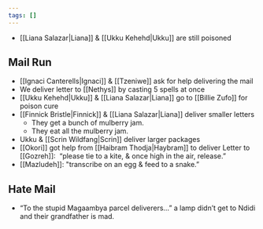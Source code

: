 ```yaml
---
tags: []
---
```

* [[Liana Salazar|Liana]] & [[Ukku Kehehd|Ukku]] are still poisoned

## Mail Run
* [[Ignaci Canterells|Ignaci]] & [[Tzeniwe]] ask for help delivering the mail
* We deliver letter to [[Nethys]] by casting 5 spells at once
* [[Ukku Kehehd|Ukku]] & [[Liana Salazar|Liana]] go to [[Billie Zufo]] for poison cure
* [[Finnick Bristle|Finnick]] & [[Liana Salazar|Liana]] deliver smaller letters
	* They get a bunch of mulberry jam.
	* They eat all the mulberry jam.
* Ukku & [[Scrin Wildfang|Scrin]] deliver larger packages
* [[Okori]] got help from [[Haibram Thodja|Haybram]] to deliver Letter to [[Gozreh]]:  “please tie to a kite, & once high in the air, release.”
* [[Mazludeh]]: "transcribe on an egg & feed to a snake.”
## Hate Mail
* “To the stupid Magaambya parcel deliverers…” a lamp didn’t get to Ndidi and their grandfather is mad.
